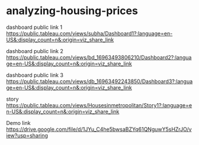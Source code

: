 # analyzing-housing-prices

dashboard public link 1 https://public.tableau.com/views/subha/Dashboard1?:language=en-US&:display_count=n&:origin=viz_share_link

dashboard public link 2 https://public.tableau.com/views/bd_16963493806210/Dashboard2?:language=en-US&:display_count=n&:origin=viz_share_link

dashboard public link 3 https://public.tableau.com/views/db_16963492243850/Dashboard3?:language=en-US&:display_count=n&:origin=viz_share_link

story https://public.tableau.com/views/Housesinmetropolitan/Story1?:language=en-US&:display_count=n&:origin=viz_share_link

Demo link https://drive.google.com/file/d/1JYu_C4he5bwsaBZYq61QNguwY5sHZrJO/view?usp=sharing
